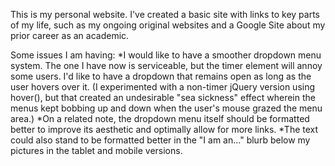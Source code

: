 This is my personal website. I've created a basic site with links to key parts of my life, such as my ongoing original websites and a Google Site about my prior career as an academic.

Some issues I am having:
*I would like to have a smoother dropdown menu system. The one I have now is serviceable, but the timer element will annoy some users. I'd like to have a dropdown that remains open as long as the user hovers over it. (I experimented with a non-timer jQuery version using hover(), but that created an undesirable "sea sickness" effect wherein the menus kept bobbing up and down when the user's mouse grazed the menu area.)
*On a related note, the dropdown menu itself should be formatted better to improve its aesthetic and optimally allow for more links.
*The text could also stand to be formatted better in the "I am an..." blurb below my pictures in the tablet and mobile versions.
